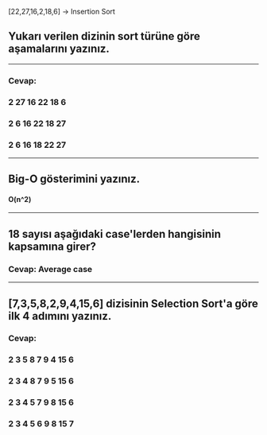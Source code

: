  
[22,27,16,2,18,6] -> Insertion Sort

## Yukarı verilen dizinin sort türüne göre aşamalarını yazınız.
---
### Cevap:
### 2 27 16 22 18 6
### 2 6 16 22 18 27
### 2 6 16 18 22 27
---
## Big-O gösterimini yazınız.   

#### O(n^2)
---
## 18 sayısı aşağıdaki case'lerden hangisinin kapsamına girer?
### Cevap: Average case
---
## [7,3,5,8,2,9,4,15,6] dizisinin Selection Sort'a göre ilk 4 adımını yazınız.
### Cevap:
### 2 3 5 8 7 9 4 15 6
### 2 3 4 8 7 9 5 15 6
### 2 3 4 5 7 9 8 15 6
### 2 3 4 5 6 9 8 15 7